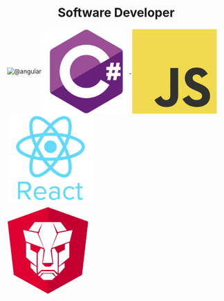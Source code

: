 <h1 align="center">Software Developer</h1>


<img align="center" itemprop="image" src="https://avatars.githubusercontent.com/u/139426?s=200&amp;v=4" width="200" height="200" alt="@angular">     <a href="https://www.w3schools.com/cs/" target="_blank"> <img align="center" src="https://raw.githubusercontent.com/devicons/devicon/master/icons/csharp/csharp-original.svg" alt="csharp" width="200" height="200"/> </a>     <a href="https://developer.mozilla.org/en-US/docs/Web/JavaScript" target="_blank"> <img align="center" src="https://raw.githubusercontent.com/devicons/devicon/master/icons/javascript/javascript-original.svg" width="200" height="200"/> </a> <a href="https://reactjs.org/" target="_blank"> <img align="center" src="https://raw.githubusercontent.com/devicons/devicon/master/icons/react/react-original-wordmark.svg" alt="react" width="200" height="200"/> </a>


<?xml version="1.0" encoding="UTF-8"?>
<svg width="188px" height="200px" viewBox="0 0 188 200" version="1.1" xmlns="http://www.w3.org/2000/svg" xmlns:xlink="http://www.w3.org/1999/xlink">
    <!-- Generator: Sketch 40.1 (33804) - http://www.bohemiancoding.com/sketch -->
    <title>Group 2</title>
    <desc>Created with Sketch.</desc>
    <defs></defs>
    <g id="Page-1" stroke="none" stroke-width="1" fill="none" fill-rule="evenodd">
        <g id="Group-2">
            <polygon id="Shape" fill="#DD0031" points="94 0 94 0 94 0 0.9 33.2 15.1 156.3 94 200 94 200 94 200 172.9 156.3 187.1 33.2"></polygon>
            <polygon id="Shape" fill="#C3002F" points="94 0 94 22.2 94 22.1 94 123.4 94 123.4 94 200 94 200 172.9 156.3 187.1 33.2"></polygon>
            <g id="Clipped" transform="translate(37.000000, 34.000000)" fill="#FFFFFF">
                <g id="Group">
                    <polygon id="Shape" points="47.417 60.122 6.819 44.987 0.673 19.068 32.881 25.512"></polygon>
                    <polygon id="Shape" points="67.199 60.122 107.802 44.987 113.955 19.068 81.729 25.512"></polygon>
                    <polygon id="Shape" points="34.083 23.115 13.55 19.068 27.485 0.637 45.018 0.637"></polygon>
                    <polygon id="Shape" points="80.232 23.115 100.76 19.068 86.824 0.637 69.298 0.637"></polygon>
                    <polygon id="Shape" points="77.891 27.886 63.376 65.743 67.719 94.476 46.146 94.476 51.037 65.702 36.478 27.886 45.92 0.637 68.24 0.637"></polygon>
                    <polygon id="Shape" points="16.776 63.939 31.007 71.586 31.007 101.778 7.629 81.776 7.629 47.982 16.776 51.732"></polygon>
                    <polygon id="Shape" points="97.388 63.939 83.152 71.586 83.152 101.778 106.536 81.776 106.536 47.982 97.388 51.732"></polygon>
                    <polygon id="Shape" points="72.519 60.646 67.199 63.421 67.199 68.631 70.529 96.325 63.394 103.577 57.189 103.635 50.979 103.577 43.838 96.325 47.174 68.631 47.174 63.421 41.866 60.646 34.505 73.011 34.505 117.905 42.104 110.937 57.189 110.771 72.275 110.937 79.856 117.905 79.856 73.011"></polygon>
                    <polygon id="Shape" points="67.048 133.991 47.186 133.991 40.23 126.84 47.186 119.687 67.048 119.687 74.23 126.84"></polygon>
                    <polygon id="Shape" points="31.007 119.687 18.043 105.299 18.043 95.48 31.007 103.953"></polygon>
                    <polygon id="Shape" points="82.788 119.687 95.741 105.299 95.741 95.48 82.788 103.953"></polygon>
                    <polygon id="Shape" points="70.639 117.905 43.728 117.905 38.391 125.214 34.505 123.189 43.601 114.065 70.865 114.065 79.856 123.189 76.04 125.214"></polygon>
                </g>
            </g>
            <g id="Clipped" transform="translate(36.000000, 34.000000)" fill="#FFFFFF">
                <g id="Group">
                    <polygon id="Shape" points="47.417 60.036 6.819 44.903 0.673 18.984 32.881 25.428"></polygon>
                    <polygon id="Shape" points="67.199 60.036 107.802 44.903 113.955 18.984 81.729 25.428"></polygon>
                    <polygon id="Shape" points="34.083 23.031 13.55 18.984 27.485 0.553 45.018 0.553"></polygon>
                    <polygon id="Shape" points="80.238 23.031 100.76 18.984 86.824 0.553 69.298 0.553"></polygon>
                    <polygon id="Shape" points="77.891 27.799 63.376 65.659 67.719 94.394 46.146 94.394 51.037 65.618 36.478 27.799 45.914 0.553 68.245 0.553"></polygon>
                    <polygon id="Shape" points="16.776 63.855 31.007 71.502 31.007 101.691 7.641 81.69 7.641 47.898 16.776 51.645"></polygon>
                    <polygon id="Shape" points="97.388 63.855 83.152 71.502 83.152 101.691 106.536 81.69 106.536 47.898 97.388 51.645"></polygon>
                    <polygon id="Shape" points="72.519 60.562 67.199 63.334 67.199 68.547 70.529 96.245 63.394 103.495 57.189 103.542 50.974 103.495 43.838 96.245 47.169 68.547 47.169 63.334 41.86 60.562 34.505 72.927 34.505 117.819 42.104 110.851 57.189 110.689 72.27 110.851 79.85 117.819 79.85 72.927"></polygon>
                    <polygon id="Shape" points="67.048 133.911 47.186 133.911 40.23 126.753 47.186 119.6 67.048 119.6 74.224 126.753"></polygon>
                    <polygon id="Shape" points="31.007 119.6 18.043 105.218 18.043 95.4 31.007 103.865"></polygon>
                    <polygon id="Shape" points="82.788 119.6 95.741 105.218 95.741 95.4 82.788 103.865"></polygon>
                    <polygon id="Shape" points="70.639 117.819 43.728 117.819 38.391 125.128 34.505 123.11 43.601 113.984 70.865 113.984 79.85 123.11 76.04 125.128"></polygon>
                </g>
            </g>
        </g>
    </g>
</svg>
